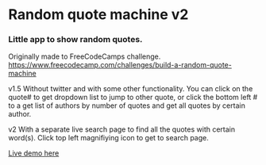 # Random quote machine v2
### Little app to show random quotes.


Originally made to FreeCodeCamps challenge. https://www.freecodecamp.com/challenges/build-a-random-quote-machine

v1.5 Without twitter and with some other functionality.
You can click on the quote# to get dropdown list to jump to other quote,
or click the bottom left # to a get list of authors by number of quotes and get all quotes by certain author.

v2 With a separate live search page to find all the quotes with certain word(s).
Click top left magnifiying icon to get to search page.

[Live demo here](https://fraasi.github.io/Random-quote-machine/)